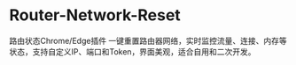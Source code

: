 # Router-Network-Reset
路由状态Chrome/Edge插件 一键重置路由器网络，实时监控流量、连接、内存等状态，支持自定义IP、端口和Token，界面美观，适合自用和二次开发。
